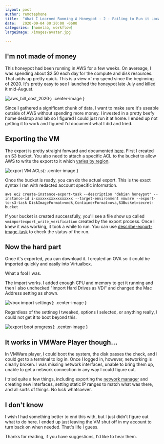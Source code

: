 ```yaml
---
layout: post
author: remotephone
title:  "What I Learned Running A Honeypot - 2 - Failing to Run it Locally"
date:   2020-09-04 00:20:00 -0600
categories: [homelab, workflow]
largeimage: /images/avatar.jpg

---
```


## I'm not made of money

This honeypot had been running in AWS for a few weeks. On avereage, I was spending about $2.50 each day for the compute and disk resources. That adds up pretty quick. This is a view of my spend since the beginning of 2020. It's pretty easy to see I launched the honeypot late July and killed it mid-August.

![aws_bill_cost_2020]({{site.url}}/images/aws_bill_cost_2020.png){: .center-image }

Since I gathered a significant chunk of data, I want to make sure it's useable outside of AWS without spending more money. I invested in a pretty beefy home desktop and lab so I figured I could just run it at home. I ended up not getting it to work and figured I'd document what I did and tried. 

## Exporting the VM

The export is pretty straight forward and documented [here](https://docs.aws.amazon.com/vm-import/latest/userguide/vmexport.html). First I created an S3 bucket. You also need to attach a specific ACL to the bucket to allow AWS to write the export to it which [varies by region](https://docs.aws.amazon.com/vm-import/latest/userguide/vmexport.html#vmexport-prerequisites).

![export VM ACLs]({{site.url}}/images/export_acl.png){: .center-image }

Once the bucket is ready, you can do the actual export. This is the exact syntax I ran with redacted account specific information.

~~~
aws ec2 create-instance-export-task --description "debian honeypot" --instance-id i-xxxxxxxxxxxxxxxxx --target-environment vmware --export-to-s3-task DiskImageFormat=vmdk,ContainerFormat=ova,S3Bucket=secret-bucket
~~~

If your bucket is created successfully, you'll see a file show up called `vmimportexport_write_verification` created by the export process. Once I knew it was working, it took a while to run. You can use [describe-export-image-task](https://docs.aws.amazon.com/cli/latest/reference/ec2/describe-export-image-tasks.html) to check the status of the run. 


## Now the hard part

Once it's exported, you can download it. I created an OVA so it could be imported quickly and easily into Virtualbox. 

What a fool I was. 

The import works. I added enough CPU and memory to get it running and then I also unchecked "Import Hard Drives as VDI" and changed the Mac Address setting as shown. 

![vbox import settings]({{site.url}}/images/vbox_import_settings.png){: .center-image }

Regardless of the settinsg I tweaked, options I selected, or anything really, I could not get it to boot beyond this. 

![export boot progress]({{site.url}}/images/export_boot_progress.png){: .center-image }

## It works in VMWare Player though... 

In VMWare player, I could boot the system, the disk passes the check, and I could get to a terminal to log in. Once I logged in, however, networking is clearly broken. I was missing network interfaces, unable to bring them up, unable to get a network connection in any way I could figure out. 

I tried quite a few things, including exporting the [network manager](https://www.eightforums.com/threads/how-to-add-the-virtual-network-editor-to-vmware-player.5137/) and creating new interfaces, setting static IP ranges to match what was there, and all sorts of things. No luck whatsoever. 


## I don't know

I wish I had something better to end this with, but I just didn't figure out what to do here. I ended up just leaving the VM shut off in my account to turn back on when needed. That's life I guess. 

Thanks for reading, if you have suggestions, I'd like to hear them. 